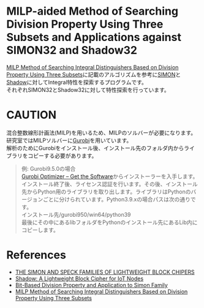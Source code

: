 # MILP-aided Method of Searching Division Property Using Three Subsets and Applications against SIMON32 and Shadow32
[MILP Method of Searching Integral Distinguishers Based on Division Property Using Three Subsets](https://eprint.iacr.org/2018/1186)に記載のアルゴリズムを参考に[SIMON](https://eprint.iacr.org/2013/404.pdf)と[Shadow](https://ieeexplore.ieee.org/abstract/document/9372286)に対してIntegral特性を探索するプログラムです。  
それぞれSIMON32とShadow32に対して特性探索を行っています。  

# CAUTION
混合整数線形計画法(MILP)を用いるため、MILPのソルバーが必要になります。  
研究室ではMILPソルバーに[Gurobi](https://www.gurobi.com/)を用いています。  
解析のためにGurobiをインストール後、インストール先のフォルダ内からライブラリをコピーする必要があります。  

> 例: Gurobi9.5.0の場合  
> [Gurobi Optimizer – Get the Software](https://www.gurobi.com/downloads/gurobi-software/)からインストーラーを入手します。インストール終了後、ライセンス認証を行います。その後、インストール先からPython用のライブラリを取り出します。ライブラリはPythonのバージョンごとに分けられています。Python3.9.xの場合パスは次の通りです。  
> インストール先/gurobi950/win64/python39  
> 最後にその中にあるlibフォルダをPythonのインストール先にあるLib内にコピーします。

# References
- [THE SIMON AND SPECK FAMILIES OF LIGHTWEIGHT BLOCK CHIPERS](https://eprint.iacr.org/2013/404.pdf)  
- [Shadow: A Lightweight Block Cipher for IoT Nodes](ht/ieeexplore.ieee.org/abstract/document/9372286)  
- [Bit-Based Division Property and Application to Simon Family](https://eprint.iacr.org/2016/285.pdf)  
- [MILP Method of Searching Integral Distinguishers Based on Division Property Using Three Subsets](https://eprint.iacr.org/2018/1186)  
